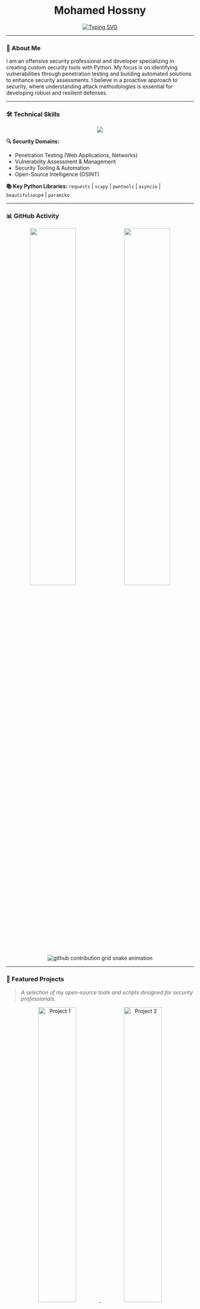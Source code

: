 <h1 align="center">Mohamed Hossny</h1>
<p align="center">
  <a href="https://github.com/Thaghr">
    <img src="https://readme-typing-svg.herokuapp.com?font=Source+Code+Pro&size=23&duration=2500&pause=500&color=F8F8F2&center=true&vCenter=true&width=500&lines=Offensive+Security+%7C+Python+Developer;Penetration+Tester+%7C+Tool+Builder;Bridging+the+gap+between+offense+and+defense." alt="Typing SVG" />
  </a>
</p>

---

### 👤 About Me

I am an offensive security professional and developer specializing in creating custom security tools with Python. My focus is on identifying vulnerabilities through penetration testing and building automated solutions to enhance security assessments. I believe in a proactive approach to security, where understanding attack methodologies is essential for developing robust and resilient defenses.

---

### 🛠️ Technical Skills

<p align="center">
  <img src="https://skillicons.dev/icons?i=python,bash,linux,git,docker,nginx,aws,postman" />
</p>

**🔍 Security Domains:**
- Penetration Testing (Web Applications, Networks)
- Vulnerability Assessment & Management
- Security Tooling & Automation
- Open-Source Intelligence (OSINT)

**📚 Key Python Libraries:**
`requests` | `scapy` | `pwntools` | `asyncio` | `beautifulsoup4` | `paramiko`

---

### 📊 GitHub Activity

<p align="center">
  <img width="49.5%" src="https://github-readme-stats.vercel.app/api?username=thaghr&show_icons=true&theme=github_dark&hide_border=true&include_all_commits=true&count_private=true" />
  <img width="49.5%" src="https://github-readme-streak-stats.herokuapp.com/?user=thaghr&theme=github_dark&hide_border=true" />
</p>

<!-- 🐍 CONTRIBUTION GRAPH 🐍 -->
<p align="center">
  <picture>
    <source media="(prefers-color-scheme: dark)" srcset="https://raw.githubusercontent.com/Thaghr/Thaghr/output/github-contribution-grid-snake-dark.svg">
    <source media="(prefers-color-scheme: light)" srcset="https://raw.githubusercontent.com/Thaghr/Thaghr/output/github-contribution-grid-snake.svg">
    <img alt="github contribution grid snake animation" src="https://raw.githubusercontent.com/Thaghr/Thaghr/output/github-contribution-grid-snake.svg">
  </picture>
</p>

---

### 🚀 Featured Projects

> _A selection of my open-source tools and scripts designed for security professionals._

<!-- PROJECT 1 -->
<p align="center">
  <a href="LINK_TO_YOUR_PROJECT_1">
    <img width="45%" src="https://github-readme-stats.vercel.app/api/pin/?username=thaghr&repo=YOUR_REPO_NAME_1&theme=github_dark&hide_border=true" alt="Project 1" />
  </a>
<!-- PROJECT 2 -->
  <a href="LINK_TO_YOUR_PROJECT_2">
    <img width="45%" src="https://github-readme-stats.vercel.app/api/pin/?username=thaghr&repo=YOUR_REPO_NAME_2&theme=github_dark&hide_border=true" alt="Project 2" />
  </a>
</p>

**[Project Name 1](LINK_TO_YOUR_PROJECT_1)**
- _A concise description of the tool's purpose. (e.g., A Python script to automate subdomain enumeration using multiple sources.)_
- **Tech:** `Python`, `asyncio`, `requests`

**[Project Name 2](LINK_TO_YOUR_PROJECT_2)**
- _Another concise description. (e.g., A simple tool to test for common misconfigurations in web applications.)_
- **Tech:** `Python`, `Flask`

---

### 🧠 Continuous Learning & Engagement

I actively participate in security challenges and document my findings to stay sharp and contribute to the community.

<p align="center">
  <a href="https://app.hackthebox.com/profile/YOUR_HTB_PROFILE_ID">
    <img src="https://img.shields.io/badge/HackTheBox-%23111315.svg?style=for-the-badge&logo=HackTheBox&logoColor=white" alt="Hack The Box" />
  </a>
  <a href="https://tryhackme.com/p/YOUR_THM_PROFILE">
    <img src="https://img.shields.io/badge/TryHackMe-%231c1a28.svg?style=for-the-badge&logo=TryHackMe&logoColor=red" alt="TryHackMe" />
  </a>
  <a href="LINK_TO_YOUR_WRITEUPS_REPO">
    <img src="https://img.shields.io/badge/Write%20Ups-%23121011.svg?style=for-the-badge&logo=GitHub&logoColor=white" alt="Write-ups Repo" />
  </a>
</p>

---

### 📬 Let's Connect

Feel free to reach out for collaborations, opportunities, or just a discussion about security.

<p align="center">
  <a href="[YOUR_LINKEDIN_URL]">
    <img src="https://img.shields.io/badge/LinkedIn-%230077B5.svg?style=for-the-badge&logo=linkedin&logoColor=white" alt="LinkedIn" />
  </a>
  <a href="[YOUR_TWITTER_URL]">
    <img src="https://img.shields.io/badge/Twitter-%231DA1F2.svg?style=for-the-badge&logo=Twitter&logoColor=white" alt="Twitter" />
  </a>
  <a href="mailto:[YOUR_EMAIL_ADDRESS]">
    <img src="https://img.shields.io/badge/Email-D14836?style=for-the-badge&logo=gmail&logoColor=white" alt="Email" />
  </a>
</p>

---

<p align="center">
  <i>"Security is always excessive until it's not enough."</i>
</p>
